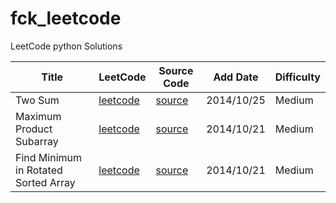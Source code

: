 fck_leetcode
============

LeetCode python Solutions

| Title | LeetCode | Source Code | Add Date | Difficulty |
| ----- | -------- | ----------- | -------- | ---------- |
|Two Sum|[leetcode](https://oj.leetcode.com/problems/two-sum/)|[source](./tree/master/src/2Sum/2Sum.py)|2014/10/25|Medium|
|Maximum Product Subarray|[leetcode](https://oj.leetcode.com/problems/maximum-product-subarray/)|[source](./tree/master/src/MaximumProductSubarray/MaximumProductSubarray.py)|2014/10/21|Medium|
|Find Minimum in Rotated Sorted Array|[leetcode](https://oj.leetcode.com/problems/find-minimum-in-rotated-sorted-array/)|[source](./tree/master/src/FindMinimuminRotatedSortedArray/FindMinimuminRotatedSortedArray.py)|2014/10/21|Medium|
